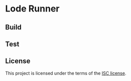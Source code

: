 # Lode Runner

## Build

## Test

## License

This project is licensed under the terms of the [ISC license](LICENSE).
